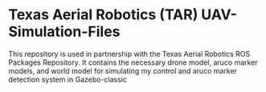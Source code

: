 # Texas Aerial Robotics (TAR) UAV-Simulation-Files
This repository is used in partnership with the Texas Aerial Robotics ROS Packages Repository. It contains the necessary drone model, aruco marker models, and world model for simulating my control and aruco marker detection system in Gazebo-classic
